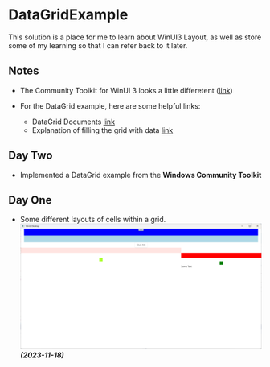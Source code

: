 # DataGridExample

This solution is a place for me to learn about WinUI3 Layout, as well as store some of my learning so that I can refer back to it later. 

## Notes
* The Community Toolkit for WinUI 3 looks a little differetent ([link](https://learn.microsoft.com/en-us/answers/questions/1163807/cant-add-microsoft-toolkit-uwp-ui-controls-datagri))
* For the DataGrid example, here are some helpful links:

	* DataGrid Documents [link](https://learn.microsoft.com/en-us/windows/communitytoolkit/controls/datagrid_guidance/datagrid_basics)
	* Explanation of filling the grid with data [link](https://stackoverflow.com/questions/54110851/the-documentation-about-datagrid-on-uwp-is-not-clear)

## Day Two
* Implemented a DataGrid example from the **Windows Community Toolkit**

## Day One 
* Some different layouts of cells within a grid. 
![Day One](images/01_DayOne.png)
___(2023-11-18)___
